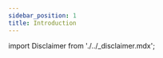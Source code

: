 ```yaml
---
sidebar_position: 1
title: Introduction
---
```


import Disclaimer from './../\_disclaimer.mdx';

<Disclaimer />

